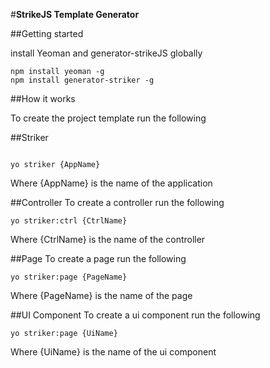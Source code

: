 #__StrikeJS Template Generator__

##Getting started

install Yeoman and generator-strikeJS globally

```
npm install yeoman -g
npm install generator-striker -g
```


##How it works

To create the project template run the following

##Striker
```

yo striker {AppName}

```
Where {AppName} is the name of the application

##Controller
To create a controller run the following 

```
yo striker:ctrl {CtrlName}
```
Where {CtrlName} is the name of the controller

##Page
To create a page run the following 

```
yo striker:page {PageName}
```
Where {PageName} is the name of the page


##UI Component
To create a ui component run the following 

```
yo striker:page {UiName}
```
Where {UiName} is the name of the ui component

